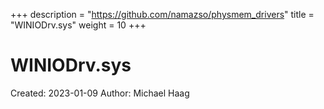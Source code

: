 +++
description = "https://github.com/namazso/physmem_drivers"
title = "WINIODrv.sys"
weight = 10
+++

# WINIODrv.sys

Created: 2023-01-09
Author: Michael Haag


